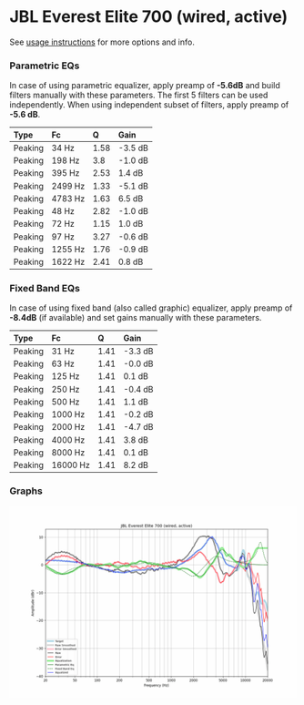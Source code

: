 # JBL Everest Elite 700 (wired, active)
See [usage instructions](https://github.com/jaakkopasanen/AutoEq#usage) for more options and info.

### Parametric EQs
In case of using parametric equalizer, apply preamp of **-5.6dB** and build filters manually
with these parameters. The first 5 filters can be used independently.
When using independent subset of filters, apply preamp of **-5.6 dB**.

| Type    | Fc      |    Q | Gain    |
|:--------|:--------|:-----|:--------|
| Peaking | 34 Hz   | 1.58 | -3.5 dB |
| Peaking | 198 Hz  | 3.8  | -1.0 dB |
| Peaking | 395 Hz  | 2.53 | 1.4 dB  |
| Peaking | 2499 Hz | 1.33 | -5.1 dB |
| Peaking | 4783 Hz | 1.63 | 6.5 dB  |
| Peaking | 48 Hz   | 2.82 | -1.0 dB |
| Peaking | 72 Hz   | 1.15 | 1.0 dB  |
| Peaking | 97 Hz   | 3.27 | -0.6 dB |
| Peaking | 1255 Hz | 1.76 | -0.9 dB |
| Peaking | 1622 Hz | 2.41 | 0.8 dB  |

### Fixed Band EQs
In case of using fixed band (also called graphic) equalizer, apply preamp of **-8.4dB**
(if available) and set gains manually with these parameters.

| Type    | Fc       |    Q | Gain    |
|:--------|:---------|:-----|:--------|
| Peaking | 31 Hz    | 1.41 | -3.3 dB |
| Peaking | 63 Hz    | 1.41 | -0.0 dB |
| Peaking | 125 Hz   | 1.41 | 0.1 dB  |
| Peaking | 250 Hz   | 1.41 | -0.4 dB |
| Peaking | 500 Hz   | 1.41 | 1.1 dB  |
| Peaking | 1000 Hz  | 1.41 | -0.2 dB |
| Peaking | 2000 Hz  | 1.41 | -4.7 dB |
| Peaking | 4000 Hz  | 1.41 | 3.8 dB  |
| Peaking | 8000 Hz  | 1.41 | 0.1 dB  |
| Peaking | 16000 Hz | 1.41 | 8.2 dB  |

### Graphs
![](./JBL%20Everest%20Elite%20700%20(wired,%20active).png)